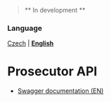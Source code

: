 > ** In development **

### Language
[Czech](READMECZ.md) | **[English](README.md)**

# Prosecutor API

* [Swagger documentation (EN)]()